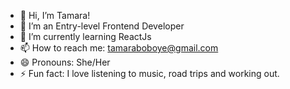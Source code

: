 - 👋 Hi, I’m Tamara!
- 👀 I’m an Entry-level Frontend Developer
- 🌱 I’m currently learning ReactJs
- 📫 How to reach me: tamaraboboye@gmail.com
- 😄 Pronouns: She/Her
- ⚡ Fun fact: I love listening to music, road trips and working out.

<!---
Tamarahhh/Tamarahhh is a ✨ special ✨ repository because its `README.md` (this file) appears on your GitHub profile.
You can click the Preview link to take a look at your changes.
--->
